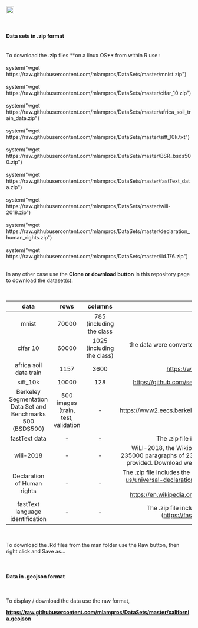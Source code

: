<br>

<a href="https://www.buymeacoffee.com/VY0x8snyh" target="_blank"><img src="https://www.buymeacoffee.com/assets/img/custom_images/orange_img.png" alt="Buy Me A Coffee" height="21px" ></a>

<br> 

#### Data sets in .zip format 

<br>
To download the .zip files **on a linux OS** from within R use : 
<br><br>
system("wget https://raw.githubusercontent.com/mlampros/DataSets/master/mnist.zip")
<br><br>
system("wget https://raw.githubusercontent.com/mlampros/DataSets/master/cifar_10.zip") 
<br><br>
system("wget https://raw.githubusercontent.com/mlampros/DataSets/master/africa_soil_train_data.zip") 
<br><br>
system("wget https://raw.githubusercontent.com/mlampros/DataSets/master/sift_10k.txt") 
<br><br>
system("wget https://raw.githubusercontent.com/mlampros/DataSets/master/BSR_bsds500.zip")
<br><br>
system("wget https://raw.githubusercontent.com/mlampros/DataSets/master/fastText_data.zip")
<br><br>
system("wget https://raw.githubusercontent.com/mlampros/DataSets/master/wili-2018.zip")
<br><br>
system("wget https://raw.githubusercontent.com/mlampros/DataSets/master/declaration_human_rights.zip")
<br><br>
system("wget https://raw.githubusercontent.com/mlampros/DataSets/master/lid.176.zip")
<br><br>

In any other case use the **Clone or download button** in this repository page to download the dataset(s).

<br>

| data                   |     rows         | columns                  |    notes    |
|:-----------:           | :---------------:| :-----------------------:| :---------: |
|mnist                   |70000             |785 (including the class  |  --         |
|cifar 10                |60000             |1025 (including the class)| the data were converted from RGB to gray, normalized and rounded to 2 decimal places (to reduce the storage size) |
|africa soil data train  |1157              |3600                      | https://www.kaggle.com/c/afsis-soil-properties/data          |
|sift_10k                |10000             |128                       | https://github.com/searchivarius/nmslib/blob/master/sample_data/sift_10k.txt |
|Berkeley Segmentation Data Set and Benchmarks 500 (BSDS500) | 500 images (train, test, validation|-  | https://www2.eecs.berkeley.edu/Research/Projects/CS/vision/grouping/resources.html
|fastText data           | -                | -                        | The .zip file includes files / folders for the fastText R package |    
|wili-2018               | -                | -                        | WiLI-2018, the Wikipedia language identification benchmark dataset, contains 235000 paragraphs of 235 languages. The dataset is balanced and a train-test split is provided. Download weblink: https://zenodo.org/record/841984#.YHwCvOpRUV0  |
|Declaration of Human rights           | -                | -                        | The .zip file includes the decalaration of human rights (https://www.un.org/en/about-us/universal-declaration-of-human-rights) in Chinese, English, Spanish (first 3 by number of speakers worldwide, https://en.wikipedia.org/wiki/List_of_languages_by_number_of_native_speakers) | 
|fastText language identification           | -                | -                        | The .zip file includes a pre-trained model for language identification (https://fasttext.cc/docs/en/language-identification.html) |  

<br>

To download the .Rd files from the man folder use the Raw button, then right click and Save as...

<br>

#### Data in .geojson format

<br>

To display / download the data use the raw format, 
<br>

**https://raw.githubusercontent.com/mlampros/DataSets/master/california.geojson**


